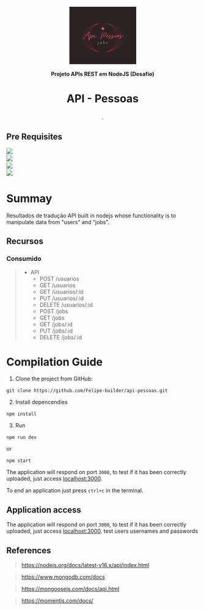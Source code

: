 <p align="center">
  <a href="">
    <img src="./src/assets/logo.png" height="150" width="175" alt="logo" />
  </a>
</p>

<p align="center"><b>Projeto APIs REST em NodeJS (Desafio)</b></p>

<div align="center">


</div>

  <h1 align="center">API - Pessoas</h1>
  <h3 align="center"></h3>
  <p align="center" style="indent-text">.<p>

## Pre Requisites
<a href="https://nodejs.org/en/download/"><img src="https://img.shields.io/badge/nodejs-v16.14.0-green?style=for-the-badge&logo=node.js"/></a></br>
<a href="https://www.mongodb.com/try/download/community"><img src="https://img.shields.io/badge/mongodb-yellowgreen?style=for-the-badge&logo=mongodb"/></a></br>
<a href="https://docs.npmjs.com/about-npm"><img src="https://img.shields.io/badge/npm-v8.3.1-yellow?style=for-the-badge&logo=npm"/></a></br>
<a href="https://code.visualstudio.com/download"><img src="https://img.shields.io/badge/vscode-yellow?style=for-the-badge&logo=Visual Studio Code"/></a>

# Summay

Resultados de tradução
API built in nodejs whose functionality is to manipulate data from "users" and "jobs". 


## Recursos
### Consumido
>- API
>   - POST /usuarios
>   - GET /usuarios
>   - GET /usuarios/:id
>   - PUT /usuarios/:id
>   - DELETE /usuarios/:id
>   - POST /jobs
>   - GET /jobs
>   - GET /jobs/:id
>   - PUT /jobs/:id
>   - DELETE /jobs/:id

# Compilation Guide

1. Clone the project from GitHub:

```
git clone https://github.com/Felipe-builder/api-pessoas.git
```

2. Install depencendies
```
npm install
```
3. Run

```
npm run dev
```
or

```
npm start
```

The application will respond on port `3000`, to test if it has been correctly uploaded, just access [localhost:3000](http://localhost:3000).

To end an application just press `ctrl+c` in the terminal.

## Application access

The application will respond on port `3000`, to test if it has been correctly uploaded, just access [localhost:3000](http://localhost:3000).
test users usernames and passwords 

## References

> https://nodejs.org/docs/latest-v16.x/api/index.html

> https://www.mongodb.com/docs 

> https://mongoosejs.com/docs/api.html

> https://momentjs.com/docs/
